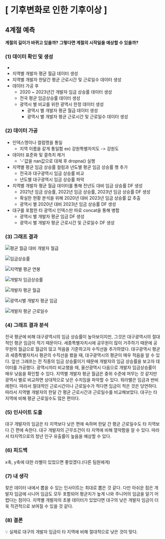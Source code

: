 # [ 기후변화로 인한 기후이상 ]


## 4계절 예측


**계절의 길이가 바뀌고 있을까?**
**그렇다면 계절의 시작일을 예상할 수 있을까?**


### (1) 데이터 확인 및 생성

- 
- 지역별 개발자 평균 월급 데이터 생성
- 지역별 개발자 한달간 평균 근로시간 및 근로일수 데이터 생성
- 데이터 가공 후
    - 2020 ~ 2023년간 개발자 임금 상승률 데이터 생성
    - 전국 평균 임금상승률 데이터 생성 
    - 광역시 별 비교를 위한 광역시 한정 데이터 생성
        - 광역시 별 개발자 평균 월급 데이터 생성
        - 광역시 별 개발자 평균 근로시간 및 근로일수 데이터 생성


### (2) 데이터 가공

- 인덱스명이나 컬럼명을 통일
    - 지역 이름을 같게 통일함 ex) 강원특별자치도 -> 강원도
- 데이터 표준화 및 결측치 제거
    - '-'값을 nan값으로 대체 후 dropna() 실행 
- 지역별 평균 임금 상승률 컬럼과 년도별 평균 임금 상승률 행 추가
    - 전국과 대구광역시 임금 상승률 비교
    - 년도별 대구광역시 임금 상승률 파악
- 지역별 개발자 평균 월급 데이터를 통해 전년도 대비 임금 상승률 DF 생성
    - 2021년 임금 상승률, 2022년 임금 상승률, 2023년 임금 상승률 DF 생성
    - 확실한 현황 분석을 위해 2020년 대비 2023년 임금 상승률 값 추출
    - 광역시 별 2020년 대비 2023년 임금 상승률 DF 생성
- 대구를 포함한 타 광역시 인덱스만 따로 concat을 통해 병합
    - 광역시 별 개발자 평균 임금 DF 생성
    - 광역시 별 개발자 평균 근로시간 및 근로일수 DF 생성


### (3) 그래프 결과


![평균 월급 대비 개발자 월급](https://github.com/ParkHeeJin00/KDT-5_PublicDataProject/assets/155441547/e8960fdd-1e7c-44d6-99b9-1d8adc31c951)



![임금상승률](https://github.com/ParkHeeJin00/KDT-5_PublicDataProject/assets/155441547/4801311b-a391-4362-857b-e2c81de0c5fe)



![지역별 평균 연봉](https://github.com/ParkHeeJin00/KDT-5_PublicDataProject/assets/155441547/f18448a1-875b-46b9-83cd-fbc898d13e66)



![개발자 임금상승률](https://github.com/ParkHeeJin00/KDT-5_PublicDataProject/assets/155441547/467e9d90-7571-4943-8800-a9c61172b835)



![개발자 평균 월급](https://github.com/ParkHeeJin00/KDT-5_PublicDataProject/assets/155441547/c3b763cb-7597-44ee-af24-feaf24aa6157)


![광역시별 개발자 평균 임금](https://github.com/ParkHeeJin00/KDT-5_PublicDataProject/assets/155441547/19b77874-4387-4671-8e6b-0cba11477cae)



![개발자 평균 근로일수](https://github.com/ParkHeeJin00/KDT-5_PublicDataProject/assets/155441547/23c98064-225d-40f5-a3a9-8aa567e150a9)




### (4) 그래프 결과 분석

전국 평균에 비해 대구광역시의 임금 상승률이 높아보이지만, 그것은 대구광역시의 절대적인 평균 임금이 적기 때문이다. 세종특별자치시에 공무원이 많이 거주하기 때문에 공무원의 월급으로 월급의 많고 적음을 기준하고자 수직선을 추가하였다. 대구광역시 평균과 세종특별자치시 평균의 수직선을 봤을 때, 대구광역시의 평균이 매우 적음을 알 수 있다. 앞선 그래프는 전 직종의 임금 상승률이기 때문에 개발자의 임금 상승률을 보고자 데이터를 가공했다. 광역시끼리 비교했을 때, 울산광역시 다음으로 개발자 임금상승률이 매우 낮음을 확인할 수 있다. 지역별 개발자 평균 월급은 중위 수준에 머무는 것 같지만 광역시 별로 비교하면 상대적으로 낮은 수치임을 파악할 수 있다. 워라밸은 임금과 반비례한다. 따라서 절대적인 근로시간이나 근로일수가 적다면 임금이 적은 것은 당연하다. 따라서 지역별 개발자의 한달 간 평균 근로시간과 근로일수를 비교해보았다. 대구는 타 지역에 비해 평균 근로일수도 많은 편이다.


### (5) 인사이트 도출

대구 개발자의 임금은 타 지역보다 낮은 편에 속하며 한달 간 평균 근로일수도 타 지역보다 긴 편에 속한다. 대구 개발자의 근무조건이 타 지역에 비해 열악함을 알 수 있다. 따라서 타지역으로의 청년 인구 유출률이 높음을 예상할 수 있다.


### (6) 피드백

x축, y축에 대한 라벨이 있었으면 좋았겠다.(다른 팀원에게)


### (7) 내 생각

찾은 데이터 내에서 뽑을 수 있는 인사이트는 최대로 뽑은 것 같다. 다만 아쉬운 점은 개발자 임금에 시니어 임금도 모두 포함되어 평균치가 높게 나와 주니어의 임금을 알기 어렵다는 점이다. 지역별 개발자의 초봉 데이터가 있었다면 대구의 낮은 개발자 임금이 더욱 직관적으로 보여질 수 있을 것 같다.


### (8) 결론

<aside>
💡 실제로 대구의 개발자 임금이 타 지역에 비해 절대적으로 낮은 것이 맞다.

</aside>
